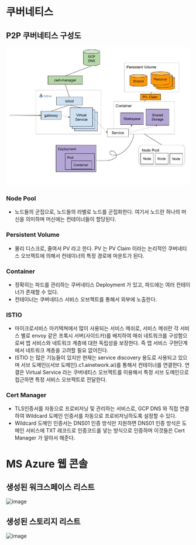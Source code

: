 # 쿠버네티스


## P2P 쿠버네티스 구성도

![image](./architecture.jpg)

### Node Pool
- 노드들의 군집으로, 노드들의 라벨로 노드를 군집화한다. 여기서 노드란 하나의 머신을 의미하며 머신에는 컨테이너들이 할당된다.

### Persistent Volume
- 물리 디스크로, 줄여서 PV 라고 한다. PV 는 PV Claim 이라는 논리적인 쿠버네티스 오브젝트에 의해서 컨테이너의 특정 경로에 마운트가 된다.

### Container
- 정확히는 파드를 관리하는 쿠버네티스 Deployment 가 있고, 파드에는 여러 컨테이너가 존재할 수 있다.
- 컨테이너는 쿠버네티스 서비스 오브젝트를 통해서 외부에 노출한다.

### ISTIO
- 마이크로서비스 아키텍쳐에서 많이 사용되는 서비스 메쉬로, 서비스 메쉬란 각 서비스 별로 envoy 같은 프록시 서버(사이드카)를 배치하여 매쉬 네트워크를 구성함으로써 앱 서비스와 네트워크 계층에 대한 독립성을 보장한다. 즉 앱 서비스 구현단계에서 네트워크 계층을 고려할 필요 없어진다.
- ISTIO 는 많은 기능들이 있지만 현재는 service discovery 용도로 사용되고 있으며 서브 도메인({서브 도메인}.c1.ainetwork.ai)를 통해서 컨테이너를 연결한다. 연결은 Virtual Service 라는 쿠버네티스 오브젝트를 이용해서 특정 서브 도메인으로 접근하면 특정 서비스 오브젝트로 전달한다.

### Cert Manager
- TLS인증서를 자동으로 프로비저닝 및 관리하는 서비스로, GCP DNS 와 직접 연결하여 Wildcard 도메인 인증서를 자동으로 프로비저닝하도록 설정할 수 있다. 
- Wildcard 도메인 인증서는 DNS01 인증 방식만 지원하면 DNS01 인증 방식은 도메인 서비스에 TXT 레코드로 인증코드를 넣는 방식으로 인증하며 이것들은 Cert Manager 가 알아서 해준다. 



# MS Azure 웹 콘솔

## 생성된 워크스페이스 리스트
![image](./workspace.jpg)

## 생성된 스토리지 리스트
![image](./storage.jpg)